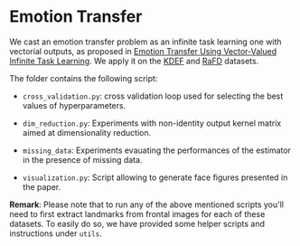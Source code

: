 Emotion Transfer
================

We cast an emotion transfer problem as an infinite task learning one with vectorial outputs, as proposed in [Emotion Transfer Using Vector-Valued Infinite Task Learning](https://allambert.github.io/files/pdf/emo_transfer.pdf). We apply it on the [KDEF](https://www.kdef.se/) and [RaFD](http://www.socsci.ru.nl:8180/RaFD2/RaFD) datasets.

The folder contains the following script:

- `cross_validation.py`: cross validation loop used for selecting the best values of hyperparameters.

- `dim_reduction.py`: Experiments with non-identity output kernel matrix aimed at dimensionality reduction.

- `missing_data`: Experiments evauating the performances of the estimator in the presence of missing data.

- `visualization.py`: Script allowing to generate face figures presented in the paper.

**Remark**: Please note that to run any of the above mentioned scripts you'll need to first extract landmarks from frontal images for each of these datasets. To easily do so, we have provided some helper scripts and instructions under `utils`.
